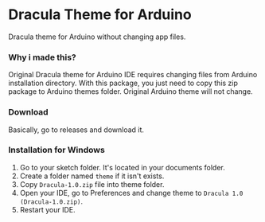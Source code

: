 # Dracula Theme for Arduino
Dracula theme for Arduino without changing app files.

### Why i made this?
Original Dracula theme for Arduino IDE requires changing files from Arduino installation directory. With this package, you just need to copy this zip package to Arduino themes folder. Original Arduino theme will not change.

### Download
Basically, go to releases and download it.

### Installation for Windows
1) Go to your sketch folder. It's located in your documents folder.
2) Create a folder named `theme` if it isn't exists.
3) Copy `Dracula-1.0.zip` file into theme folder.
4) Open your IDE, go to Preferences and change theme to `Dracula 1.0 (Dracula-1.0.zip)`.
5) Restart your IDE.
